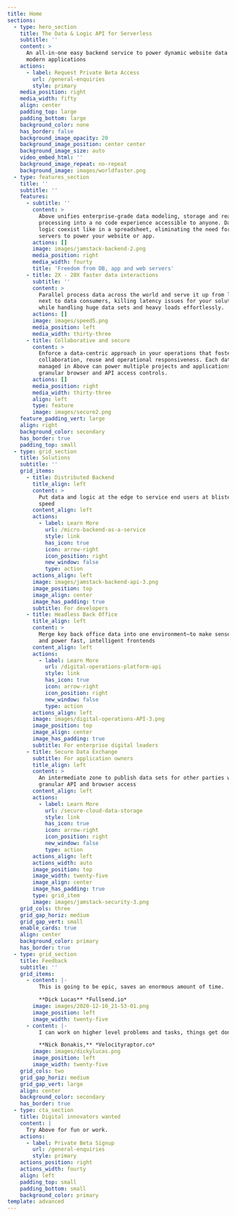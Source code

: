 ```yaml
---
title: Home
sections:
  - type: hero_section
    title: The Data & Logic API for Serverless
    subtitle: ''
    content: >
      An all-in-one easy backend service to power dynamic website data and
      modern applications
    actions:
      - label: Request Private Beta Access
        url: /general-enquiries
        style: primary
    media_position: right
    media_width: fifty
    align: center
    padding_top: large
    padding_bottom: large
    background_color: none
    has_border: false
    background_image_opacity: 20
    background_image_position: center center
    background_image_size: auto
    video_embed_html: ''
    background_image_repeat: no-repeat
    background_image: images/worldfaster.png
  - type: features_section
    title: ''
    subtitle: ''
    features:
      - subtitle: ''
        content: >
          Above unifies enterprise-grade data modeling, storage and real-time
          processing into a no code experience accessible to anyone. Data &
          logic coexist like in a spreadsheet, eliminating the need for any
          servers to power your website or app.
        actions: []
        image: images/jamstack-backend-2.png
        media_position: right
        media_width: fourty
        title: 'Freedom from DB, app and web servers'
      - title: 2X - 20X faster data interactions
        subtitle: ''
        content: >
          Parallel process data across the world and serve it up from locations
          next to data consumers, killing latency issues for your solutions
          while handling huge data sets and heavy loads effortlessly.
        actions: []
        image: images/speed5.png
        media_position: left
        media_width: thirty-three
      - title: Collaborative and secure
        content: >
          Enforce a data-centric approach in your operations that fosters
          collaboration, reuse and operational responsiveness. Each data set
          managed in Above can power multiple projects and applications, with
          granular browser and API access controls.
        actions: []
        media_position: right
        media_width: thirty-three
        align: left
        type: feature
        image: images/secure2.png
    feature_padding_vert: large
    align: right
    background_color: secondary
    has_border: true
    padding_top: small
  - type: grid_section
    title: Solutions
    subtitle: ''
    grid_items:
      - title: Distributed Backend
        title_align: left
        content: >
          Put data and logic at the edge to service end users at blistering
          speed
        content_align: left
        actions:
          - label: Learn More
            url: /micro-backend-as-a-service
            style: link
            has_icon: true
            icon: arrow-right
            icon_position: right
            new_window: false
            type: action
        actions_align: left
        image: images/jamstack-backend-api-3.png
        image_position: top
        image_align: center
        image_has_padding: true
        subtitle: For developers
      - title: Headless Back Office
        title_align: left
        content: >
          Merge key back office data into one environment—to make sense of it
          and power fast, intelligent frontends
        content_align: left
        actions:
          - label: Learn More
            url: /digital-operations-platform-api
            style: link
            has_icon: true
            icon: arrow-right
            icon_position: right
            new_window: false
            type: action
        actions_align: left
        image: images/digital-operations-API-3.png
        image_position: top
        image_align: center
        image_has_padding: true
        subtitle: For enterprise digital leaders
      - title: Secure Data Exchange
        subtitle: For application owners
        title_align: left
        content: >
          An intermediate zone to publish data sets for other parties with
          granular API and browser access
        content_align: left
        actions:
          - label: Learn More
            url: /secure-cloud-data-storage
            style: link
            has_icon: true
            icon: arrow-right
            icon_position: right
            new_window: false
            type: action
        actions_align: left
        actions_width: auto
        image_position: top
        image_width: twenty-five
        image_align: center
        image_has_padding: true
        type: grid_item
        image: images/jamstack-security-3.png
    grid_cols: three
    grid_gap_horiz: medium
    grid_gap_vert: small
    enable_cards: true
    align: center
    background_color: primary
    has_border: true
  - type: grid_section
    title: Feedback
    subtitle: ''
    grid_items:
      - content: |-
          This is going to be epic, saves an enormous amount of time.

          **Dick Lucas** *Fullsend.io*
        image: images/2020-12-10_21-53-01.png
        image_position: left
        image_width: twenty-five
      - content: |-
          I can work on higher level problems and tasks, things get done fast.

          **Nick Bonakis,** *Velocityraptor.co*
        image: images/dickylucas.png
        image_position: left
        image_width: twenty-five
    grid_cols: two
    grid_gap_horiz: medium
    grid_gap_vert: large
    align: center
    background_color: secondary
    has_border: true
  - type: cta_section
    title: Digital innovators wanted
    content: |
      Try Above for fun or work.
    actions:
      - label: Private Beta Signup
        url: /general-enquiries
        style: primary
    actions_position: right
    actions_width: fourty
    align: left
    padding_top: small
    padding_bottom: small
    background_color: primary
template: advanced
---
```

